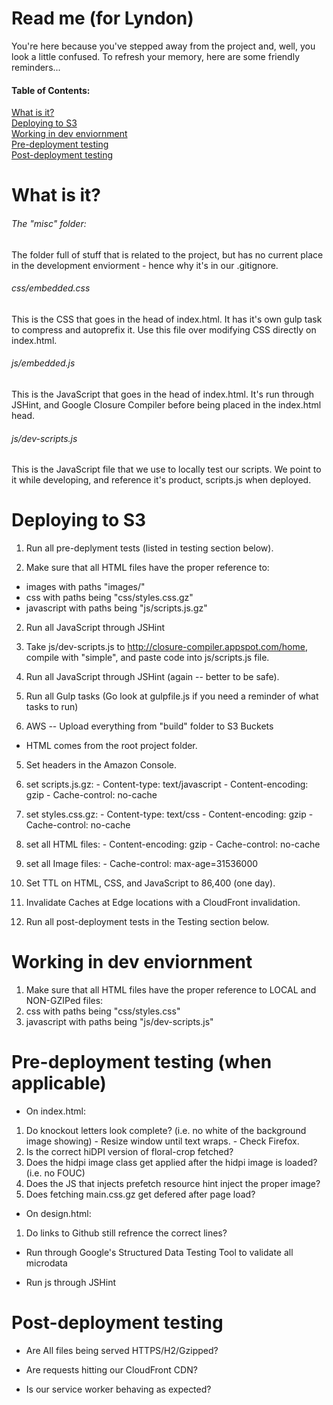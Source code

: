 # Read me (for Lyndon)

You're here because you've stepped away from the project and, well, you look a little confused. To refresh your memory, here are some friendly reminders...

#### Table of Contents:

[What is it?](#what-is-it)   
[Deploying to S3](#deploying-to-s3)   
[Working in dev enviornment](#working-in-dev-enviornment)   
[Pre-deployment testing](#pre-deployment-testing)   
[Post-deployment testing](#post-deployment-testing)   

# What is it?

###### The "misc" folder:

The folder full of stuff that is related to the project, but has no current place in the development enviorment - hence why it's in our .gitignore.

###### css/embedded.css

This is the CSS that goes in the head of index.html. It has it's own gulp task to compress and autoprefix it. Use this file over modifying CSS directly on index.html. 

###### js/embedded.js

This is the JavaScript that goes in the head of index.html. It's run through JSHint, and Google Closure Compiler before being placed in the index.html head.

###### js/dev-scripts.js

This is the JavaScript file that we use to locally test our scripts. We point to it while developing, and reference it's product, scripts.js when deployed. 


# Deploying to S3

1.  Run all pre-deplyment tests (listed in testing section below).

1.  Make sure that all HTML files have the proper reference to:
  -  images with paths "images/"
  -  css with paths being "css/styles.css.gz"
  -  javascript with paths being "js/scripts.js.gz"

2.  Run all JavaScript through JSHint

2.  Take js/dev-scripts.js to http://closure-compiler.appspot.com/home, compile with "simple", and paste code into js/scripts.js file. 

2.  Run all JavaScript through JSHint (again -- better to be safe).

3.  Run all Gulp tasks (Go look at gulpfile.js if you need a reminder of what tasks to run)

4.  AWS -- Upload everything from "build" folder to S3 Buckets 
  - HTML comes from the root project folder. 

5.  Set headers in the Amazon Console.
  1.  set scripts.js.gz:
    - Content-type: text/javascript
    - Content-encoding: gzip
    - Cache-control: no-cache
  2.  set styles.css.gz:
    - Content-type: text/css
    - Content-encoding: gzip
    - Cache-control: no-cache
  3.  set all HTML files:
    - Content-encoding: gzip
    - Cache-control: no-cache
  4.  set all Image files:
    - Cache-control: max-age=31536000

6.  Set TTL on HTML, CSS, and JavaScript to 86,400 (one day).

7.  Invalidate Caches at Edge locations with a CloudFront invalidation.

8.  Run all post-deployment tests in the Testing section below.


# Working in dev enviornment

1.  Make sure that all HTML files have the proper reference to LOCAL and NON-GZIPed files:
  1.  css with paths being "css/styles.css"
  2.  javascript with paths being "js/dev-scripts.js"

# Pre-deployment testing (when applicable)

-  On index.html:
  1.  Do knockout letters look complete? (i.e. no white of the background image showing)
    - Resize window until text wraps. 
    - Check Firefox.
  2.  Is the correct hiDPI version of floral-crop fetched?
  3.  Does the hidpi image class get applied after the hidpi image is loaded? (i.e. no FOUC)
  4.  Does the JS that injects prefetch resource hint inject the proper image?
  5.  Does fetching main.css.gz get defered after page load?

-  On design.html:
  1.  Do links to Github still refrence the correct lines?

- Run through Google's Structured Data Testing Tool to validate all microdata

- Run js through JSHint
	
# Post-deployment testing

-  Are All files being served HTTPS/H2/Gzipped?

-  Are requests hitting our CloudFront CDN?

-  Is our service worker behaving as expected?



